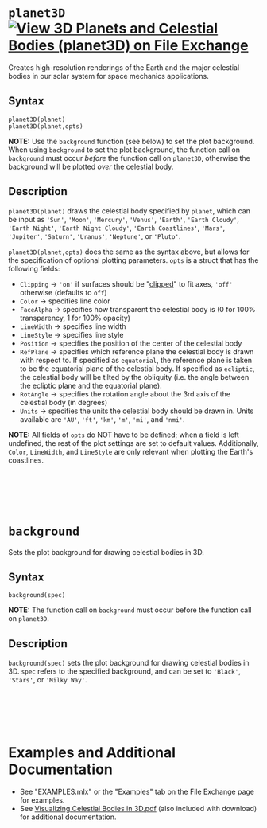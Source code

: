# `planet3D` [![View 3D Planets and Celestial Bodies (planet3D) on File Exchange](https://www.mathworks.com/matlabcentral/images/matlab-file-exchange.svg)](https://www.mathworks.com/matlabcentral/fileexchange/86483-3d-planets-and-celestial-bodies-planet3d)
Creates high-resolution renderings of the Earth and the major celestial bodies in our solar system for space mechanics applications.


## Syntax

`planet3D(planet)`\
`planet3D(planet,opts)`

**NOTE:** Use the `background` function (see below) to set the plot background. When using `background` to set the plot background, the function call on `background` must occur *before* the function call on `planet3D`, otherwise the background will be plotted *over* the celestial body.


## Description

`planet3D(planet)` draws the celestial body specified by `planet`, which can be input as `'Sun'`, `'Moon'`, `'Mercury'`, `'Venus'`, `'Earth'`, `'Earth Cloudy'`, `'Earth Night'`, `'Earth Night Cloudy'`, `'Earth Coastlines'`, `'Mars'`, `'Jupiter'`, `'Saturn'`, `'Uranus'`, `'Neptune'`, or `'Pluto'`.

`planet3D(planet,opts)` does the same as the syntax above, but allows for the specification of optional plotting parameters. `opts` is a struct that has the following fields:
   - `Clipping` &rightarrow; `'on'` if surfaces should be "[clipped](https://www.mathworks.com/help/matlab/creating_plots/clipping-in-plots-and-graphs.html)" to fit axes, `'off'` otherwise (defaults to `off`)
   - `Color` &rightarrow; specifies line color
   - `FaceAlpha` &rightarrow; specifies how transparent the celestial body is (0 for 100% transparency, 1 for 100% opacity)
   - `LineWidth` &rightarrow; specifies line width
   - `LineStyle` &rightarrow; specifies line style
   - `Position` &rightarrow; specifies the position of the center of the celestial body 
   - `RefPlane` &rightarrow; specifies which reference plane the celestial body is drawn with respect to. If specified as `equatorial`, the reference plane is taken to be the equatorial plane of the celestial body. If specified as `ecliptic`, the celestial body will be tilted by the obliquity (i.e. the angle between the ecliptic plane and the equatorial plane).
   - `RotAngle` &rightarrow; specifies the rotation angle about the 3rd axis of the celestial body (in degrees)
   - `Units` &rightarrow; specifies the units the celestial body should be drawn in. Units available are `'AU'`, `'ft'`, `'km'`, `'m'`, `'mi'`, and `'nmi'`.

**NOTE:** All fields of `opts` do NOT have to be defined; when a field is left undefined, the rest of the plot settings are set to default values. Additionally, `Color`, `LineWidth`, and `LineStyle` are only relevant when plotting the Earth's coastlines.


<br/><br/> 
<br/><br/> 
# `background`
Sets the plot background for drawing celestial bodies in 3D.


## Syntax

`background(spec)`

**NOTE:** The function call on `background` must occur before the function call on `planet3D`.


## Description

`background(spec)` sets the plot background for drawing celestial bodies in 3D. `spec` refers to the specified background, and can be set to `'Black'`, `'Stars'`, or `'Milky Way'`.


<br/><br/> 
<br/><br/> 
# Examples and Additional Documentation

   -  See "EXAMPLES.mlx" or the "Examples" tab on the File Exchange page for examples.
   -  See [Visualizing Celestial Bodies in 3D.pdf](https://tamaskis.github.io/documentation/Visualizing_Celestial_Bodies_in_3D.pdf) (also included with download) for additional documentation.
